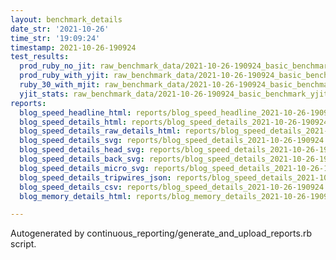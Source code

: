 ```yaml
---
layout: benchmark_details
date_str: '2021-10-26'
time_str: '19:09:24'
timestamp: 2021-10-26-190924
test_results:
  prod_ruby_no_jit: raw_benchmark_data/2021-10-26-190924_basic_benchmark_prod_ruby_no_jit.json
  prod_ruby_with_yjit: raw_benchmark_data/2021-10-26-190924_basic_benchmark_prod_ruby_with_yjit.json
  ruby_30_with_mjit: raw_benchmark_data/2021-10-26-190924_basic_benchmark_ruby_30_with_mjit.json
  yjit_stats: raw_benchmark_data/2021-10-26-190924_basic_benchmark_yjit_stats.json
reports:
  blog_speed_headline_html: reports/blog_speed_headline_2021-10-26-190924.html
  blog_speed_details_html: reports/blog_speed_details_2021-10-26-190924.html
  blog_speed_details_raw_details_html: reports/blog_speed_details_2021-10-26-190924.raw_details.html
  blog_speed_details_svg: reports/blog_speed_details_2021-10-26-190924.svg
  blog_speed_details_head_svg: reports/blog_speed_details_2021-10-26-190924.head.svg
  blog_speed_details_back_svg: reports/blog_speed_details_2021-10-26-190924.back.svg
  blog_speed_details_micro_svg: reports/blog_speed_details_2021-10-26-190924.micro.svg
  blog_speed_details_tripwires_json: reports/blog_speed_details_2021-10-26-190924.tripwires.json
  blog_speed_details_csv: reports/blog_speed_details_2021-10-26-190924.csv
  blog_memory_details_html: reports/blog_memory_details_2021-10-26-190924.html

---
```

Autogenerated by continuous_reporting/generate_and_upload_reports.rb script.
